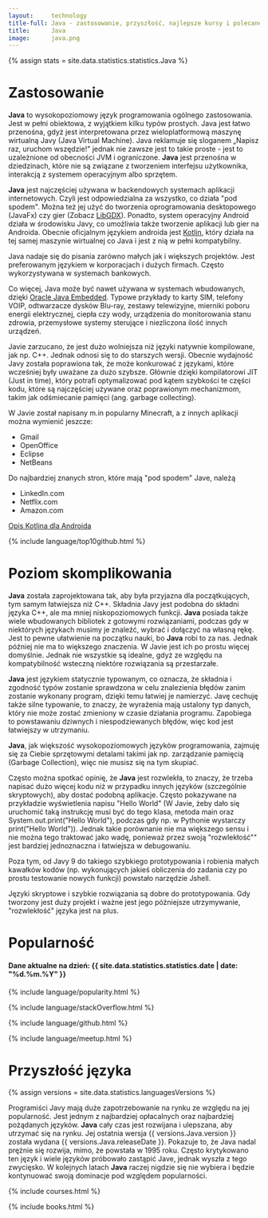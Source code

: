 ```yaml
---
layout:     technology
title-full: Java - zastosowanie, przyszłość, najlepsze kursy i polecane książki
title:      Java
image:      java.png
---
```


{% assign stats = site.data.statistics.statistics.Java %}

# Zastosowanie

**Java** to wysokopoziomowy język programowania ogólnego zastosowania. Jest w pełni obiektowa, z wyjątkiem kilku typów prostych. Java jest łatwo przenośna, gdyż jest interpretowana przez wieloplatformową maszynę wirtualną Javy (Java Virtual Machine). Java reklamuje się sloganem „Napisz raz, uruchom wszędzie!" jednak nie zawsze jest to takie proste - jest to uzależnione od obecności JVM i ograniczone. **Java** jest przenośna w dziedzinach, które nie są związane z tworzeniem interfejsu użytkownika, interakcją z systemem operacyjnym albo sprzętem.

**Java** jest najczęściej używana w backendowych systemach aplikacji internetowych. Czyli jest odpowiedzialna za wszystko, co działa "pod spodem". Można też jej użyć do tworzenia oprogramowania desktopowego (JavaFx) czy gier (Zobacz [LibGDX](https://jaki-jezyk-programowania.pl/technologie/libgdx/)).
Ponadto, system operacyjny Android działa w środowisku Javy, co umożliwia także tworzenie aplikacji lub gier na Androida. Obecnie oficjalnym językiem androida jest [Kotlin](https://kotlinlang.org/), który działa na tej samej maszynie wirtualnej co Java i jest z nią w pełni  kompatybilny.

Java nadaje się do pisania zarówno małych jak i większych projektów. Jest preferowanym językiem w korporacjach i dużych firmach. Często wykorzystywana w systemach bankowych.

Co więcej, Java może być nawet używana w systemach wbudowanych, dzięki [Oracle Java Embedded](http://www.oracle.com/technetwork/java/embedded/overview/index.html). Typowe przykłady to karty SIM, telefony VOIP, odtwarzacze dysków Blu-ray, zestawy telewizyjne, mierniki poboru energii elektrycznej, ciepła czy wody, urządzenia do monitorowania stanu zdrowia, przemysłowe systemy sterujące i niezliczona ilość innych urządzeń.

Javie zarzucano, że jest dużo wolniejsza niż języki natywnie kompilowane, jak np. C++. Jednak odnosi się to do starszych wersji. Obecnie wydajność Javy została poprawiona tak, że może konkurować z językami, które wcześniej były uważane za dużo szybsze. Głównie dzięki kompilatorowi JIT (Just in time), który potrafi optymalizować pod kątem szybkości te części kodu, które są najczęściej używane oraz poprawionym mechanizmom, takim jak odśmiecanie pamięci (ang. garbage collecting).

W Javie został napisany m.in popularny Minecraft, a z innych aplikacji można wymienić jeszcze:
- Gmail
- OpenOffice
- Eclipse
- NetBeans

Do najbardziej znanych stron, które mają "pod spodem" Jave, należą
- LinkedIn.com
- Netflix.com
- Amazon.com

[Opis Kotlina dla Androida](https://developer.android.com/kotlin/)

{% include language/top10github.html %}

# Poziom skomplikowania

**Java** została zaprojektowana tak, aby była przyjazna dla początkujących, tym samym łatwiejsza niż C++. Składnia Javy jest podobna do składni języka C++, ale ma mniej niskopoziomowych funkcji. **Java** posiada także wiele wbudowanych bibliotek z gotowymi rozwiązaniami, podczas gdy w niektórych językach musimy je znaleźć, wybrać i dołączyć na własną rękę. Jest to pewne ułatwienie na początku nauki, bo **Java** robi to za nas. Jednak później nie ma to większego znaczenia. W Javie jest ich po prostu więcej domyślnie. Jednak nie wszystkie są idealne, gdyż ze względu na kompatybilność wsteczną niektóre rozwiązania są przestarzałe.

**Java** jest językiem statycznie typowanym, co oznacza, że składnia i zgodność typów zostanie sprawdzona w celu znalezienia błędów zanim zostanie wykonany program, dzięki temu łatwiej je namierzyć. Javę cechuję także silne typowanie, to znaczy, że wyrażenia mają ustalony typ danych, który nie może zostać zmieniony w czasie działania programu. Zapobiega to powstawaniu dziwnych i niespodziewanych błędów, więc kod jest łatwiejszy w utrzymaniu.

**Java**, jak większość wysokopoziomowych języków programowania, zajmuję się za Ciebie sprzętowymi detalami takimi jak np. zarządzanie pamięcią (Garbage Collection), więc nie musisz się na tym skupiać.

Często można spotkać opinię, że **Java** jest rozwlekła, to znaczy, że trzeba napisać dużo więcej kodu niż w przypadku innych języków (szczególnie skryptowych), aby dostać podobną aplikacje. Często pokazywane na przykładzie wyświetlenia napisu "Hello World" (W Javie, żeby dało się uruchomić taką instrukcję musi być do tego klasa, metoda main oraz System.out.print("Hello World"), podczas gdy np. w Pythonie wystarczy print("Hello World")). Jednak takie porównanie nie ma większego sensu i nie można tego traktować jako wadę, ponieważ przez swoją "rozwlekłość"" jest bardziej jednoznaczna i łatwiejsza w debugowaniu.

Poza tym, od Javy 9 do takiego szybkiego prototypowania i robienia małych kawałków kodów (np. wykonujących jakieś obliczenia do zadania czy po prostu testowanie nowych funkcji) powstało narzędzie Jshell.

Języki skryptowe i szybkie rozwiązania są dobre do prototypowania. Gdy tworzony jest duży projekt i ważne jest jego późniejsze utrzymywanie, "rozwlekłość" języka jest na plus.

# Popularność

<h4>Dane aktualne na dzień: {{ site.data.statistics.statistics.date | date: "%d.%m.%Y"  }}</h4>

{% include language/popularity.html %}

{% include language/stackOverflow.html %}

{% include language/github.html %}

{% include language/meetup.html %}

# Przyszłość języka

{% assign versions = site.data.statistics.languagesVersions %}

Programiści Javy mają duże zapotrzebowanie na rynku ze względu na jej popularność. Jest jednym z najbardziej opłacalnych oraz najbardziej pożądanych języków. **Java** cały czas jest rozwijana i ulepszana, aby utrzymać się na rynku. Jej ostatnia wersja {{ versions.Java.version }} została wydana {{ versions.Java.releaseDate }}. Pokazuje to, że Java nadal prężnie się rozwija, mimo, że powstała w 1995 roku. Często krytykowano ten język i wiele języków próbowało zastąpić Jave, jednak wyszła z tego zwycięsko. W kolejnych latach **Java** raczej nigdzie się nie wybiera i będzie kontynuować swoją dominacje pod względem popularności.

{% include courses.html %}

{% include books.html %}




